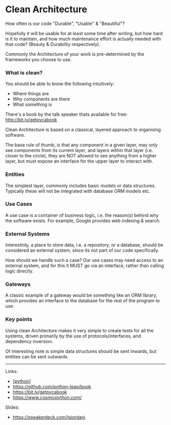 # Clean Architecture

How often is our code "Durable", "Usable" & "Beautiful"?

Hopefully it will be usable for at least some time after writing, but how
hard is it to maintain, and how much maintenance effort is actually needed
with that code? (Beauty & Durability respectively).


Commonly the Architecture of your work is pre-determined by the frameworks
you choose to use.

### What is clean?
You should be able to know the following intuitively:
- Where things are
- Why components are there
- What something is

There's a book by the talk speaker thats available for free: http://bit.ly/getpycabook

Clean Architecture is based on a classical, layered approach to organising software.

The base rule of thumb, is that any component in a given layer, may only see
components from its current layer, and layers within that layer (i.e. closer
to the circle), they are NOT allowed to see anything from a higher layer, but
must expose an interface for the upper layer to interact with.

### Entities
The simplest layer, commonly includes basic models or data structures.
Typically these will not be integrated with database ORM models etc.

### Use Cases
A use case is a container of business logic, i.e. the reason(s) behind why
the software exists.  For example, Google provides web indexing & search.

### External Systems
Interestinly, a place to store data, i.e. a repository, or a database, should
be considered an external system, since its not part of our code
specifically.

How should we handle such a case? Our use cases may need access to an
external system, and for this it MUST go via an interface, rather than
calling logic directly.

### Gateways
A classic example of a gateway would be something like an ORM library, which
provides an interface to the database for the rest of the program to use.

### Key points
Using clean Architecture makes it very simple to create tests for all the
systems, driven primarily by the use of protocols/interfaces, and dependency
inversion.

Of interesting note is simple data structures should be sent inwards, but
entities can be sent outwards.
___
Links:
- [[python]]
- https://github.com/python-leap/book
- https://bit.ly/getpycabook
- https://www.cosmicpython.com/

Slides:
- https://speakerdeck.com/lgiordani

[//begin]: # "Autogenerated link references for markdown compatibility"
[python]: python "Python"
[//end]: # "Autogenerated link references"